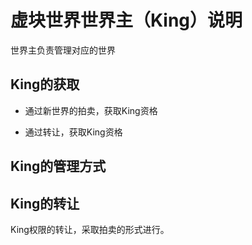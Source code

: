 # 虚块世界世界主（King）说明

世界主负责管理对应的世界



## King的获取

* 通过新世界的拍卖，获取King资格

* 通过转让，获取King资格

  

## King的管理方式



## King的转让

King权限的转让，采取拍卖的形式进行。